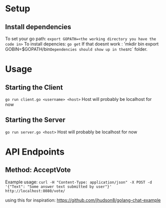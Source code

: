 Setup
===
Install dependencies
---
To set your go path: `export GOPATH=<the working directory you have the code in>`
To install depencies: `go get`
If that doesnt work : 'mkdir bin
                       export GOBIN=$GOPATH/bin`
Dependencies should show up in the `src` folder.

Usage
===

Starting the Client
---
`go run client.go <username> <host>`
Host will probably be localhost for now

Starting the Server
---
`go run server.go <host>`
Host will probably be localhost for now

API Endpoints
===
Method: AcceptVote
---
Example usage:
 `curl -H "Content-Type: application/json" -X POST -d '{"Text": "Some answer text submitted by user"}' http://localhost:8080/vote/`

using this for inspiration: https://github.com/jhudson8/golang-chat-example
